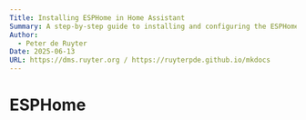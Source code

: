 ```yaml
---
Title: Installing ESPHome in Home Assistant
Summary: A step-by-step guide to installing and configuring the ESPHome add-on in Home Assistant.
Author:
  - Peter de Ruyter
Date: 2025-06-13
URL: https://dms.ruyter.org / https://ruyterpde.github.io/mkdocs
---
```


# ESPHome